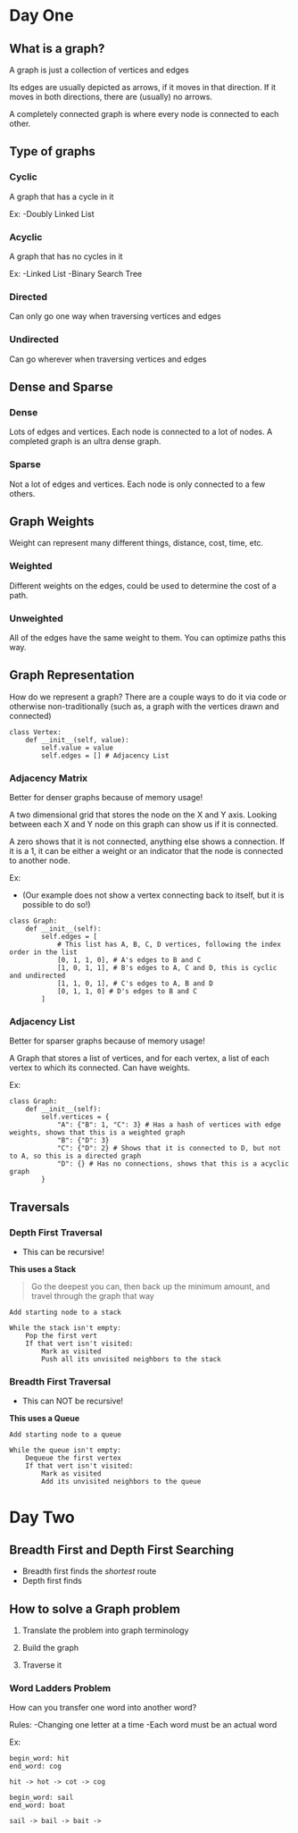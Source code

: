 # Day One

## What is a graph?
A graph is just a collection of vertices and edges

Its edges are usually depicted as arrows, if it moves in that direction. If it moves in both directions, there are (usually) no arrows.

A completely connected graph is where every node is connected to each other.

## Type of graphs

### Cyclic

A graph that has a cycle in it

Ex:
-Doubly Linked List

### Acyclic

A graph that has no cycles in it

Ex:
-Linked List
-Binary Search Tree

### Directed

Can only go one way when traversing vertices and edges

### Undirected

Can go wherever when traversing vertices and edges

## Dense and Sparse

### Dense
Lots of edges and vertices. Each node is connected to a lot of nodes. A completed graph is an ultra dense graph.

### Sparse
Not a lot of edges and vertices. Each node is only connected to a few others.

## Graph Weights

Weight can represent many different things, distance, cost, time, etc.

### Weighted

Different weights on the edges, could be used to determine the cost of a path.

### Unweighted

All of the edges have the same weight to them. You can optimize paths this way.

## Graph Representation

How do we represent a graph? There are a couple ways to do it via code or otherwise non-traditionally (such as, a graph with the vertices drawn and connected)

```
class Vertex:
    def __init__(self, value):
        self.value = value
        self.edges = [] # Adjacency List
```

### Adjacency Matrix

Better for denser graphs because of memory usage!

A two dimensional grid that stores the node on the X and Y axis. Looking between each X and Y node on this graph can show us if it is connected.

A zero shows that it is not connected, anything else shows a connection. If it is a 1, it can be either a weight or an indicator that the node is connected to another node.

Ex:
* (Our example does not show a vertex connecting back to itself, but it is possible to do so!) 
```
class Graph:
    def __init__(self):
        self.edges = [
            # This list has A, B, C, D vertices, following the index order in the list
            [0, 1, 1, 0], # A's edges to B and C
            [1, 0, 1, 1], # B's edges to A, C and D, this is cyclic and undirected
            [1, 1, 0, 1], # C's edges to A, B and D
            [0, 1, 1, 0] # D's edges to B and C
        ]
```

### Adjacency List

Better for sparser graphs because of memory usage! 

A Graph that stores a list of vertices, and for each vertex, a list of each vertex to which its connected. Can have weights.

Ex:
```
class Graph:
    def __init__(self):
        self.vertices = {
            "A": {"B": 1, "C": 3} # Has a hash of vertices with edge weights, shows that this is a weighted graph
            "B": {"D": 3}
            "C": {"D": 2} # Shows that it is connected to D, but not to A, so this is a directed graph
            "D": {} # Has no connections, shows that this is a acyclic graph
        }
```

## Traversals 

### Depth First Traversal
* This can be recursive!

**This uses a Stack**

> Go the deepest you can, then back up the minimum amount, and travel through the graph that way

```
Add starting node to a stack

While the stack isn't empty:
    Pop the first vert
    If that vert isn't visited:
        Mark as visited
        Push all its unvisited neighbors to the stack
```

### Breadth First Traversal
* This can NOT be recursive!

**This uses a Queue**

```
Add starting node to a queue

While the queue isn't empty:
    Dequeue the first vertex
    If that vert isn't visited:
        Mark as visited
        Add its unvisited neighbors to the queue
```



# Day Two

## Breadth First and Depth First Searching

- Breadth first finds the _shortest_ route
- Depth first finds 

## How to solve a Graph problem

1. Translate the problem into graph terminology

2. Build the graph

3. Traverse it

### Word Ladders Problem

How can you transfer one word into another word?

Rules:
-Changing one letter at a time
-Each word must be an actual word

Ex:
```
begin_word: hit
end_word: cog

hit -> hot -> cot -> cog

begin_word: sail
end_word: boat

sail -> bail -> bait -> 
```